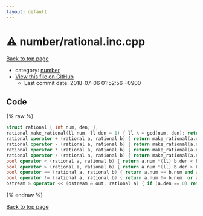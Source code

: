 ```yaml
---
layout: default
---
```


<!-- mathjax config similar to math.stackexchange -->
<script type="text/javascript" async
  src="https://cdnjs.cloudflare.com/ajax/libs/mathjax/2.7.5/MathJax.js?config=TeX-MML-AM_CHTML">
</script>
<script type="text/x-mathjax-config">
  MathJax.Hub.Config({
    TeX: { equationNumbers: { autoNumber: "AMS" }},
    tex2jax: {
      inlineMath: [ ['$','$'] ],
      processEscapes: true
    },
    "HTML-CSS": { matchFontHeight: false },
    displayAlign: "left",
    displayIndent: "2em"
  });
</script>

<script type="text/javascript" src="https://cdnjs.cloudflare.com/ajax/libs/jquery/3.4.1/jquery.min.js"></script>
<script src="https://cdn.jsdelivr.net/npm/jquery-balloon-js@1.1.2/jquery.balloon.min.js" integrity="sha256-ZEYs9VrgAeNuPvs15E39OsyOJaIkXEEt10fzxJ20+2I=" crossorigin="anonymous"></script>
<script type="text/javascript" src="../../assets/js/copy-button.js"></script>
<link rel="stylesheet" href="../../assets/css/copy-button.css" />


# :warning: number/rational.inc.cpp

<a href="../../index.html">Back to top page</a>

* category: <a href="../../index.html#b1bc248a7ff2b2e95569f56de68615df">number</a>
* <a href="{{ site.github.repository_url }}/blob/master/number/rational.inc.cpp">View this file on GitHub</a>
    - Last commit date: 2018-07-06 01:52:56 +0900




## Code

{% raw %}
```cpp
struct rational { int num, den; };
rational make_rational(ll num, ll den = 1) { ll k = gcd(num, den); return (rational) { int(num / k), int(den / k) }; }
rational operator + (rational a, rational b) { return make_rational(a.num *(ll) b.den + b.num *(ll) a.den, a.den *(ll) b.den); }
rational operator - (rational a, rational b) { return make_rational(a.num *(ll) b.den - b.num *(ll) a.den, a.den *(ll) b.den); }
rational operator * (rational a, rational b) { return make_rational(a.num *(ll) b.num, a.den *(ll) b.den); }
rational operator / (rational a, rational b) { return make_rational(a.num *(ll) b.den, a.den *(ll) b.num); }
bool operator < (rational a, rational b) { return a.num *(ll) b.den < b.num *(ll) a.den; }
bool operator > (rational a, rational b) { return a.num *(ll) b.den > b.num *(ll) a.den; }
bool operator == (rational a, rational b) { return a.num == b.num and a.den == b.den; }
bool operator != (rational a, rational b) { return a.num != b.num  or a.den != b.den; }
ostream & operator << (ostream & out, rational a) { if (a.den == 0) return out << "invalid"; return out << a.num << '/' << a.den; }

```
{% endraw %}

<a href="../../index.html">Back to top page</a>


